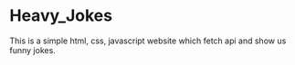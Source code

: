 # Heavy_Jokes
This is a simple html, css, javascript website which fetch api and show us funny jokes.
